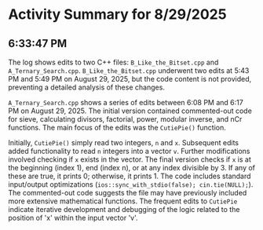 # Activity Summary for 8/29/2025

## 6:33:47 PM
The log shows edits to two C++ files: `B_Like_the_Bitset.cpp` and `A_Ternary_Search.cpp`.  `B_Like_the_Bitset.cpp` underwent two edits at 5:43 PM and 5:49 PM on August 29, 2025, but the code content is not provided, preventing a detailed analysis of these changes.

`A_Ternary_Search.cpp` shows a series of edits between 6:08 PM and 6:17 PM on August 29, 2025.  The initial version contained commented-out code for sieve, calculating divisors, factorial, power, modular inverse, and nCr functions.  The main focus of the edits was the `CutiePie()` function.

Initially, `CutiePie()` simply read two integers, `n` and `x`.  Subsequent edits added functionality to read `n` integers into a vector `v`.  Further modifications involved checking if `x` exists in the vector.  The final version checks if `x` is at the beginning (index 1), end (index n), or at any index divisible by 3. If any of these are true, it prints 0; otherwise, it prints 1.  The code includes standard input/output optimizations (`ios::sync_with_stdio(false); cin.tie(NULL);`).  The commented-out code suggests the file may have previously included more extensive mathematical functions.  The frequent edits to `CutiePie` indicate iterative development and debugging of the logic related to the position of 'x' within the input vector 'v'.
